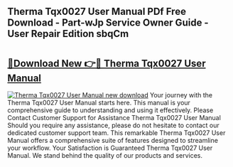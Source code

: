 ## Therma Tqx0027 User Manual PDf Free Download - Part-wJp Service Owner Guide - User Repair Edition sbqCm

# <h2><a href="http://cf16125.oget.top/?id=Therma+Tqx0027+User+Manual">🔗Download New 👉🔴 Therma Tqx0027 User Manual</a></h2>

[![Therma Tqx0027 User Manual new download](https://i.imgur.com/5g1atiW.png)](http://cf16125.oget.top/?id=Therma+Tqx0027+User+Manual)
Your journey with the Therma Tqx0027 User Manual starts here. This manual is your comprehensive guide to understanding and using it effectively. Please Contact Customer Support for Assistance Therma Tqx0027 User Manual Should you require any assistance, please do not hesitate to contact our dedicated customer support team. This remarkable Therma Tqx0027 User Manual offers a comprehensive suite of features designed to streamline your workflow. Your Satisfaction is Guaranteed Therma Tqx0027 User Manual. We stand behind the quality of our products and services.
